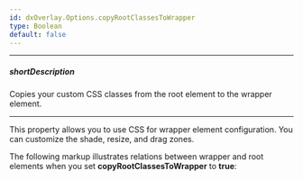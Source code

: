 ```yaml
---
id: dxOverlay.Options.copyRootClassesToWrapper
type: Boolean
default: false
---
```

---
##### shortDescription
Copies your custom CSS classes from the root element to the wrapper element.

---
This property allows you to use CSS for wrapper element configuration. You can customize the shade, resize, and drag zones.

The following markup illustrates relations between wrapper and root elements when you set **copyRootClassesToWrapper** to **true**:
